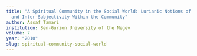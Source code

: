 ```yaml
---
title: "A Spiritual Community in the Social World: Lurianic Notions of Identity
  and Inter-Subjectivity Within the Community"
author: Assaf Tamari
institution: Ben-Gurion University of the Negev
volume: 7
year: "2010"
slug: spiritual-community-social-world
---
```

